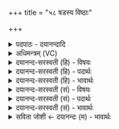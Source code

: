 +++
title = "५८ षडस्य विष्ठाः"

+++
<details><summary>पदपाठः - दयानन्दादि</summary>

षट्। अ॒स्य॒। वि॒ष्ठाः। वि॒स्था इति॑ वि॒ऽस्थाः। श॒तम्। अ॒क्षरा॑णि। अ॒शी॒तिः। होमाः॑। स॒मिध॒ इति॑ स॒म्ऽइधः॑। ह॒। ति॒स्रः। य॒ज्ञस्य॑। ते॒ वि॒दथा॑। प्र। ब्र॒वी॒मि॒। स॒प्त। होता॑रः। ऋ॒तु॒श इति॑ ऋतु॒ऽशः। य॒ज॒न्ति॒। ५८।
</details>

<details><summary>अधिमन्त्रम् (VC)</summary>

- समिधा देवता
- प्रजापतिर्ऋषिः
- निचृत्त्रिष्टुप्
- धैवतः
</details>

<details><summary>दयानन्द-सरस्वती (हि) - विषयः</summary>

पूर्व मन्त्र में कहे प्रश्नों के उत्तर अगले मन्त्र में कहते हैं ॥
</details>

<details><summary>दयानन्द-सरस्वती (हि) - पदार्थः</summary>

पदार्थान्वयभाषाः -  हे जिज्ञासु लोगो ! (अस्य) इस (यज्ञस्य) सङ्गत जगत् के (षट्) छः ऋतु (विष्ठाः) विशेष स्थिति के आधार (शतम्) असंख्य (अक्षराणि) जलादि उत्पत्ति के साधन (अशीतिः) असंख्य (होमाः) देने-लेने योग्य वस्तु (तिस्रः) आध्यात्मिक, आधिदैविक, आधिभौतिक तीन (ह) प्रसिद्ध (समिधः) ज्ञानादि की प्रकाशक विद्या (सप्त) पाँच प्राण, मन और आत्मा सात (होतारः) देने-लेने आदि व्यवहार के कर्त्ता (ऋतुशः) प्रति वसन्तादि ऋतु में (यजन्ति) सङ्गत होते हैं, उस जगत् के (विदथा) विज्ञानों को (ते) तेरे लिये मैं (प्रब्रवीमि) कहता हूँ ॥५८ ॥
</details>

<details><summary>दयानन्द-सरस्वती (हि) - भावार्थः</summary>

भावार्थभाषाः -  हे ज्ञान चाहनेवाले लोगो ! जिस जगद्रूप यज्ञ में छः ऋतु स्थिति के साधक, असंख्य जलादि वस्तु, व्यवहारसाधक बहुत व्यवहार योग्य पदार्थ और सब प्राणी-अप्राणी होता आदि सङ्गत होते हैं और जिस में ज्ञान आदि का प्रकाश करनेवाली तीन प्रकार की विद्या हैं, उस यज्ञ को तुम लोग जानो ॥५८ ॥
</details>

<details><summary>दयानन्द-सरस्वती (सं) - विषयः</summary>

पूर्वप्रश्नानामुत्तराण्याह ॥
</details>

<details><summary>दयानन्द-सरस्वती (सं) - पदार्थः</summary>

पदार्थान्वयभाषाः -  हे जिज्ञासवोऽस्य यज्ञस्य षड्विष्ठाः शतमक्षराण्यशीतिर्होमास्तिस्रो ह समिधः सप्त होतार ऋतुशो यजन्ति तस्य विदथा तेऽहं प्रब्रवीमि ॥५८ ॥
</details>

<details><summary>दयानन्द-सरस्वती (सं) - भावार्थः</summary>

भावार्थभाषाः -  हे ज्ञानमीप्सवो जनाः ! यस्मिन् यज्ञे षड् ऋतवः स्थितिसाधका, असंख्यानि जलादीनि वस्तूनि व्यवहारसाधकानि, बहवो व्यवहारयोग्याः पदार्थाः, सर्वे प्राण्यप्राणिनो होत्रादयः सङ्गच्छन्ते, यत्र च ज्ञानादिप्रकाशिकाः त्रिविधा विद्याः सन्ति, तं यज्ञं यूयं विजानीत ॥५८ ॥
</details>

<details><summary>सविता जोशी ← दयानन्दः (म) - भावार्थः</summary>

भावार्थभाषाः -  हे जिज्ञासू लोकांनो ! या जगतरूपी यज्ञात सहा ऋतू हे स्थिती साधक असून जल वगैरे असंख्य पदार्थ व्यवहार साधक असतात सर्व जड व चेतन (होता) यांची संगती होते व ज्याच्यामध्ये आध्यात्मिक, आधिदैविक व आधिभौतिक या तीन प्रकारच्या ज्ञानप्रकाश करणाऱ्या विद्या आहेत त्या (जगतरूपी) यज्ञाला तुम्ही जाणा.
</details>